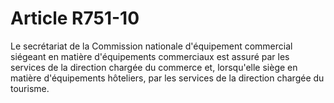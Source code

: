 # Article R751-10

Le secrétariat de la Commission nationale d'équipement commercial siégeant en matière d'équipements commerciaux est assuré par les services de la direction chargée du commerce et, lorsqu'elle siège en matière d'équipements hôteliers, par les services de la direction chargée du tourisme.
